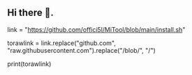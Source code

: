 ## Hi there 👋.

<!--
**SPEED-OX/SPEED-OX** is a ✨ _special_ ✨ repository because its `README.md` (this file) appears on your GitHub profile.

Here are some ideas to get you started:

- 🔭 I’m currently working on ...
- 🌱 I’m currently learning ...
- 👯 I’m looking to collaborate on ...
- 🤔 I’m looking for help with ...
- 💬 Ask me about ...
- 📫 How to reach me: ...
- 😄 Pronouns: ...
- ⚡ Fun fact: ...
-->
link = "https://github.com/offici5l/MiTool/blob/main/install.sh"

torawlink = link.replace("github.com", "raw.githubusercontent.com").replace("/blob/", "/")

print(torawlink)

